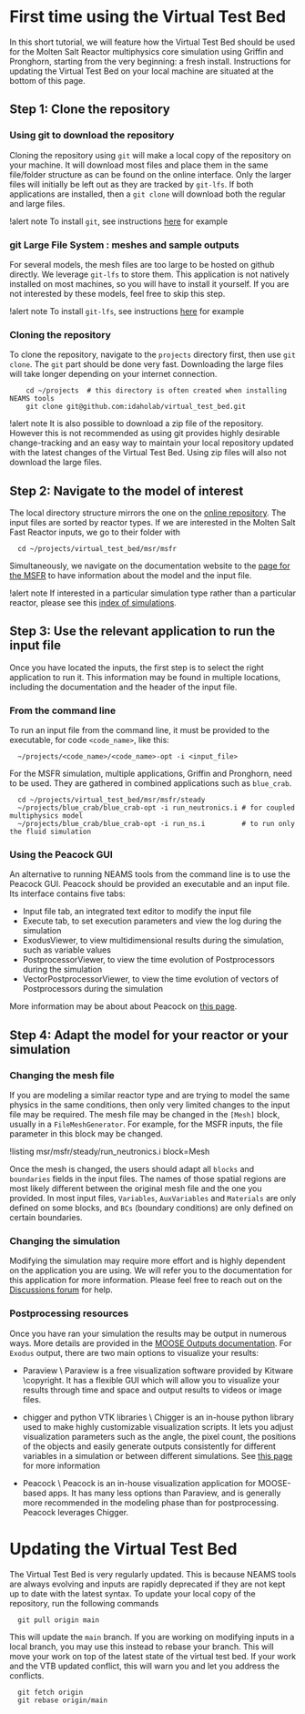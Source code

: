 # First time using the Virtual Test Bed

In this short tutorial, we will feature how the Virtual Test Bed should be used for the Molten Salt Reactor
multiphysics core simulation using Griffin and Pronghorn, starting from the very beginning: a fresh install.
Instructions for updating the Virtual Test Bed on your local machine are situated at the bottom of this page.

## Step 1: Clone the repository

### Using git to download the repository

Cloning the repository using `git` will make a local copy of the repository on your machine. It will download
most files and place them in the same file/folder structure as can be found on the online interface. Only the
larger files will initially be left out as they are tracked by `git-lfs`. If both applications are installed,
then a `git clone` will download both the regular and large files.

!alert note
To install `git`, see instructions [here](https://git-scm.com/book/en/v2/Getting-Started-Installing-Git) for example

### git Large File System : meshes and sample outputs

For several models, the mesh files are too large to be hosted on github directly. We leverage `git-lfs` to
store them. This application is not natively installed on most machines, so you will have to install it yourself.
If you are not interested by these models, feel free to skip this step.

!alert note
To install `git-lfs`, see instructions [here](https://git-lfs.github.com/) for example

### Cloning the repository

To clone the repository, navigate to the `projects` directory first, then use `git clone`. The `git` part should be
done very fast. Downloading the large files will take longer depending on your internet connection.

```
    cd ~/projects  # this directory is often created when installing NEAMS tools
    git clone git@github.com:idaholab/virtual_test_bed.git
```

!alert note
It is also possible to download a zip file of the repository. However this is not recommended as using
git provides highly desirable change-tracking and an easy way to maintain your local repository updated
with the latest changes of the Virtual Test Bed. Using zip files will also not download the large files.

## Step 2: Navigate to the model of interest

The local directory structure mirrors the one on the [online repository](https://github.com/idaholab/virtual_test_bed).
The input files are sorted by reactor types. If we are interested in the Molten Salt Fast Reactor inputs, we go to their
folder with

```
  cd ~/projects/virtual_test_bed/msr/msfr
```

Simultaneously, we navigate on the documentation website to the [page for the MSFR](https://mooseframework.inl.gov/virtual_test_bed/msfr/index.html)
to have information about the model and the input file.

!alert note
If interested in a particular simulation type rather than a particular reactor, please see this
[index of simulations](resources/simulation_type.md).

## Step 3: Use the relevant application to run the input file

Once you have located the inputs, the first step is to select the right application to run it.
This information may be found in multiple locations, including the documentation and the header of the input
file.

### From the command line

To run an input file from the command line, it must be provided to the executable, for code `<code_name>`, like this:
```
  ~/projects/<code_name>/<code_name>-opt -i <input_file>
```
For the MSFR simulation, multiple applications, Griffin and Pronghorn, need to be used. They are
gathered in combined applications such as `blue_crab`.

```
  cd ~/projects/virtual_test_bed/msr/msfr/steady
  ~/projects/blue_crab/blue_crab-opt -i run_neutronics.i # for coupled multiphysics model
  ~/projects/blue_crab/blue_crab-opt -i run_ns.i         # to run only the fluid simulation
```

### Using the Peacock GUI

An alternative to running NEAMS tools from the command line is to use the Peacock GUI.
Peacock should be provided an executable and an input file. Its interface contains five tabs:

- Input file tab, an integrated text editor to modify the input file
- Execute tab, to set execution parameters and view the log during the simulation
- ExodusViewer, to view multidimensional results during the simulation, such as variable values
- PostprocessorViewer, to view the time evolution of Postprocessors during the simulation
- VectorPostprocessorViewer, to view the time evolution of vectors of Postprocessors during the simulation


More information may be about about Peacock on [this page](https://mooseframework.inl.gov/moose/application_usage/peacock.html).

## Step 4: Adapt the model for your reactor or your simulation

### Changing the mesh file

If you are modeling a similar reactor type and are trying to model the same physics in the same
conditions, then only very limited changes to the input file may be required. The mesh file may be
changed in the `[Mesh]` block, usually in a `FileMeshGenerator`. For example, for the MSFR inputs, the file
parameter in this block may be changed.

!listing msr/msfr/steady/run_neutronics.i block=Mesh

Once the mesh is changed, the users should adapt all `blocks` and `boundaries` fields in the input files.
The names of those spatial regions are most likely different between the original mesh file and the one you
provided. In most input files, `Variables`, `AuxVariables` and `Materials` are only defined on some blocks,
and `BCs` (boundary conditions) are only defined on certain boundaries.

### Changing the simulation

Modifying the simulation may require more effort and is highly dependent on the application you are using.
We will refer you to the documentation for this application for more information. Please feel free to reach
out on the [Discussions forum](https://github.com/idaholab/virtual_test_bed/discussions) for help.

### Postprocessing resources

Once you have ran your simulation the results may be output in numerous ways. More details are provided in
the [MOOSE Outputs documentation](https://mooseframework.inl.gov/syntax/Outputs/index.html). For `Exodus` output,
there are two main options to visualize your results:

- Paraview \\
  Paraview is a free visualization software provided by Kitware \copyright. It has a flexible GUI which will
  allow you to visualize your results through time and space and output results to videos or image files.

- chigger and python VTK libraries \\
  Chigger is an in-house python library used to make highly customizable visualization scripts. It lets you adjust
  visualization parameters such as the angle, the pixel count, the positions of the objects and easily generate outputs
  consistently for different variables in a simulation or between different simulations. See [this page](https://mooseframework.inl.gov/python/chigger/)
  for more information

- Peacock \\
  Peacock is an in-house visualization application for MOOSE-based apps. It has many less options than Paraview,
  and is generally more recommended in the modeling phase than for postprocessing. Peacock leverages Chigger.


# Updating the Virtual Test Bed

The Virtual Test Bed is very regularly updated. This is because NEAMS tools are always evolving and inputs are rapidly deprecated if
they are not kept up to date with the latest syntax. To update your local copy of the repository, run the following commands

```
  git pull origin main
```

This will update the `main` branch. If you are working on modifying inputs in a local branch, you may
use this instead to rebase your branch. This will move your work on top of the latest state of the virtual test
bed. If your work and the VTB updated conflict, this will warn you and let you address the conflicts.

```
  git fetch origin
  git rebase origin/main
```
